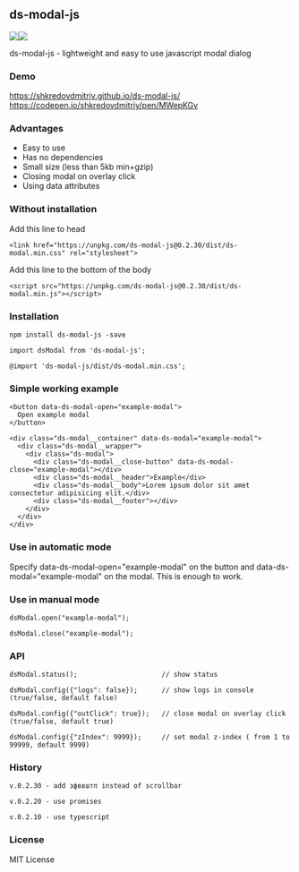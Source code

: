 ## ds-modal-js
<img src="https://badgen.net/npm/v/ds-modal-js"/><img src="https://badgen.net/npm/dw/ds-modal-js"/></br>

ds-modal-js - lightweight and easy to use javascript modal dialog


### Demo
https://shkredovdmitriy.github.io/ds-modal-js/ </br>
https://codepen.io/shkredovdmitriy/pen/MWepKGv


### Advantages
- Easy to use
- Has no dependencies
- Small size (less than 5kb min+gzip) </br>
- Closing modal on overlay click </br>
- Using data attributes


### Without installation

Add this line to head
```
<link href="https://unpkg.com/ds-modal-js@0.2.30/dist/ds-modal.min.css" rel="stylesheet">
```
Add this line to the bottom of the body
```
<script src="https://unpkg.com/ds-modal-js@0.2.30/dist/ds-modal.min.js"></script>
```

### Installation
```
npm install ds-modal-js -save
```
```
import dsModal from 'ds-modal-js';
```
```
@import 'ds-modal-js/dist/ds-modal.min.css';
```
### Simple working example
```
<button data-ds-modal-open="example-modal">
  Open example modal
</button>
```
```
<div class="ds-modal__container" data-ds-modal="example-modal">
  <div class="ds-modal__wrapper">
    <div class="ds-modal">
      <div class="ds-modal__close-button" data-ds-modal-close="example-modal"></div>
      <div class="ds-modal__header">Example</div>
      <div class="ds-modal__body">Lorem ipsum dolor sit amet consectetur adipisicing elit.</div>
      <div class="ds-modal__footer"></div>
    </div>
  </div>
</div>     
```
### Use in automatic mode
Specify data-ds-modal-open="example-modal" on the button and data-ds-modal="example-modal" on the modal. This is enough to work.

### Use in manual mode
```
dsModal.open("example-modal");
```
```
dsModal.close("example-modal");
```

### API
```
dsModal.status();                     // show status
```
```
dsModal.config({"logs": false});      // show logs in console (true/false, default false)
```
```
dsModal.config({"outClick": true});   // close modal on overlay click (true/false, default true)
```
```
dsModal.config({"zIndex": 9999});     // set modal z-index ( from 1 to 99999, default 9999)
```

### History
```
v.0.2.30 - add зфввштп instead of scrollbar
```
```
v.0.2.20 - use promises
```
```
v.0.2.10 - use typescript
```

### License
MIT License
